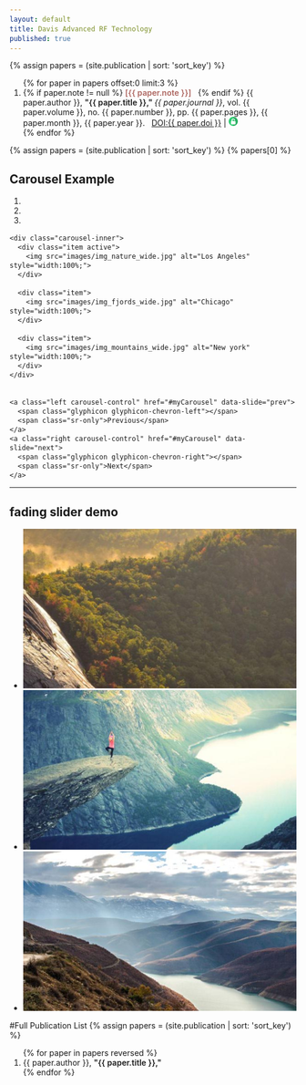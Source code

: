 ```yaml
---
layout: default
title: Davis Advanced RF Technology
published: true
---
```

{% assign papers = (site.publication | sort: 'sort_key') %}
<ol reversed>
	{% for paper in papers offset:0 limit:3 %}
		<li>     
    		{% if paper.note != null %}
				<span style='font-weight:600; color:#AD655F;'>[{{ paper.note }}]</span> &nbsp;
			{% endif %}
    		{{ paper.author }}, <span style='font-weight: 600;'>"{{ paper.title }}," </span> <i> {{ paper.journal }}</i>, vol. {{ paper.volume }}, no. {{ paper.number }}, pp. {{ paper.pages }}, {{ paper.month }}, {{ paper.year }}. &nbsp; <a href="http://dx.doi.org/{{ paper.doi }}">DOI:{{ paper.doi }}</a> | <a href = "/publication/{{ paper.bib_key}}.pdf" target = "_blank"> <img src = "/images/oa-icon.png"> </a> </li>
	{% endfor %}
</ol>

{% assign papers = (site.publication | sort: 'sort_key') %}
{% papers[0] %}

<!--

<h2>Automatic Slideshow</h2>
<p>Change image every 2 seconds:</p>

<div class="slideshow-container">

<div class="mySlides fade">
  <div class="numbertext">1 / 3</div>
  <img src="images/img_nature_wide.jpg" style="width:100%">
  <div class="text">Caption Text</div>
</div>

<div class="mySlides fade">
  <div class="numbertext">2 / 3</div>
  <img src="images/img_fjords_wide.jpg" style="width:100%">
  <div class="text">Caption Two</div>
</div>

<div class="mySlides fade">
  <div class="numbertext">3 / 3</div>
  <img src="images/img_mountains_wide.jpg" style="width:100%">
  <div class="text">Caption Three</div>
</div>

</div>
<br>

<div style="text-align:center">
  <span class="dot"></span>
  <span class="dot"></span>
  <span class="dot"></span>
</div>

<script>
var slideIndex = 0;
showSlides();

function showSlides() {
    var i;
    var slides = document.getElementsByClassName("mySlides");
    var dots = document.getElementsByClassName("dot");
    for (i = 0; i < slides.length; i++) {
       slides[i].style.display = "none";  
    }
    slideIndex++;
    if (slideIndex > slides.length) {slideIndex = 1}    
    for (i = 0; i < dots.length; i++) {
        dots[i].className = dots[i].className.replace(" active", "");
    }
    slides[slideIndex-1].style.display = "block";  
    dots[slideIndex-1].className += " active";
    setTimeout(showSlides, 4000); // Change image every 2 seconds
}
</script>

-->
<div class="container">
  <h2>Carousel Example</h2>  
  <div id="myCarousel" class="carousel slide" data-ride="carousel">
    <!-- Indicators -->
    <ol class="carousel-indicators">
      <li data-target="#myCarousel" data-slide-to="0" class="active"></li>
      <li data-target="#myCarousel" data-slide-to="1"></li>
      <li data-target="#myCarousel" data-slide-to="2"></li>
    </ol>

    <div class="carousel-inner">
      <div class="item active">
        <img src="images/img_nature_wide.jpg" alt="Los Angeles" style="width:100%;">
      </div>

      <div class="item">
        <img src="images/img_fjords_wide.jpg" alt="Chicago" style="width:100%;">
      </div>

      <div class="item">
        <img src="images/img_mountains_wide.jpg" alt="New york" style="width:100%;">
      </div>
    </div>


    <a class="left carousel-control" href="#myCarousel" data-slide="prev">
      <span class="glyphicon glyphicon-chevron-left"></span>
      <span class="sr-only">Previous</span>
    </a>
    <a class="right carousel-control" href="#myCarousel" data-slide="next">
      <span class="glyphicon glyphicon-chevron-right"></span>
      <span class="sr-only">Next</span>
    </a>
  </div>
</div>

<hr>

<div>
<h2> fading slider demo </h2>
	<div class="fading-slider">
		<ul>
			<li><img src="images/img_nature_wide.jpg" alt="Cats!"></li>
			<li><img src="images/img_fjords_wide.jpg" alt="Cats!"></li>
			<li><img src="images/img_mountains_wide.jpg" alt="Cats!"></li>
		</ul>
	</div>
	<script>
		$('.fading-slider').unslider({
			autoplay: true,
			arrows: false
		});
	</script>
</div>


#Full Publication List
{% assign papers = (site.publication | sort: 'sort_key') %}
<ol reversed>
  {% for paper in papers reversed %}
  <li> {{ paper.author }}, <span style='font-weight: 600;'>"{{ paper.title }}," </span> </li>
  {% endfor %}
</ol>
